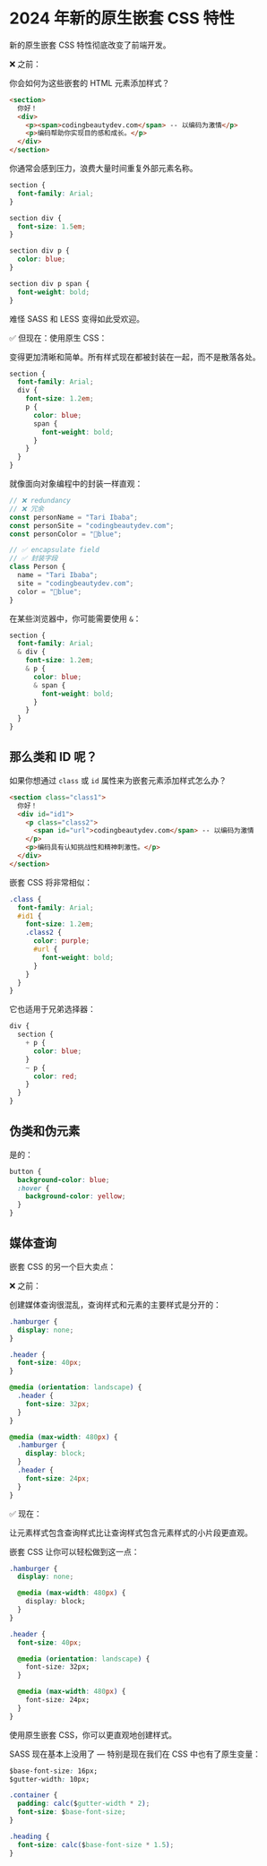 # 2024 年新的原生嵌套 CSS 特性

新的原生嵌套 CSS 特性彻底改变了前端开发。

❌ 之前：

你会如何为这些嵌套的 HTML 元素添加样式？

```html
<section>
  你好！
  <div>
    <p><span>codingbeautydev.com</span> -- 以编码为激情</p>
    <p>编码帮助你实现目的感和成长。</p>
  </div>
</section>
```

你通常会感到压力，浪费大量时间重复外部元素名称。

```css
section {
  font-family: Arial;
}

section div {
  font-size: 1.5em;
}

section div p {
  color: blue;
}

section div p span {
  font-weight: bold;
}
```

难怪 SASS 和 LESS 变得如此受欢迎。

✅ 但现在：使用原生 CSS：

变得更加清晰和简单。所有样式现在都被封装在一起，而不是散落各处。

```css
section {
  font-family: Arial;
  div {
    font-size: 1.2em;
    p {
      color: blue;
      span {
        font-weight: bold;
      }
    }
  }
}
```

就像面向对象编程中的封装一样直观：

```js
// ❌ redundancy
// ❌ 冗余
const personName = "Tari Ibaba";
const personSite = "codingbeautydev.com";
const personColor = "🔵blue";

// ✅ encapsulate field
// ✅ 封装字段
class Person {
  name = "Tari Ibaba";
  site = "codingbeautydev.com";
  color = "🔵blue";
}
```

在某些浏览器中，你可能需要使用 `&`：

```css
section {
  font-family: Arial;
  & div {
    font-size: 1.2em;
    & p {
      color: blue;
      & span {
        font-weight: bold;
      }
    }
  }
}
```

## 那么类和 ID 呢？

如果你想通过 `class` 或 `id` 属性来为嵌套元素添加样式怎么办？

```html
<section class="class1">
  你好！
  <div id="id1">
    <p class="class2">
      <span id="url">codingbeautydev.com</span> -- 以编码为激情
    </p>
    <p>编码具有认知挑战性和精神刺激性。</p>
  </div>
</section>
```

嵌套 CSS 将非常相似：

```css
.class {
  font-family: Arial;
  #id1 {
    font-size: 1.2em;
    .class2 {
      color: purple;
      #url {
        font-weight: bold;
      }
    }
  }
}
```

它也适用于兄弟选择器：

```css
div {
  section {
    + p {
      color: blue;
    }
    ~ p {
      color: red;
    }
  }
}
```

## 伪类和伪元素

是的：

```css
button {
  background-color: blue;
  :hover {
    background-color: yellow;
  }
}
```

## 媒体查询

嵌套 CSS 的另一个巨大卖点：

❌ 之前：

创建媒体查询很混乱，查询样式和元素的主要样式是分开的：

```css
.hamburger {
  display: none;
}

.header {
  font-size: 40px;
}

@media (orientation: landscape) {
  .header {
    font-size: 32px;
  }
}

@media (max-width: 480px) {
  .hamburger {
    display: block;
  }
  .header {
    font-size: 24px;
  }
}
```

✅ 现在：

让元素样式包含查询样式比让查询样式包含元素样式的小片段更直观。

嵌套 CSS 让你可以轻松做到这一点：

```css
.hamburger {
  display: none;

  @media (max-width: 480px) {
    display: block;
  }
}

.header {
  font-size: 40px;

  @media (orientation: landscape) {
    font-size: 32px;
  }

  @media (max-width: 480px) {
    font-size: 24px;
  }
}
```

使用原生嵌套 CSS，你可以更直观地创建样式。

SASS 现在基本上没用了 — 特别是现在我们在 CSS 中也有了原生变量：

```css
$base-font-size: 16px;
$gutter-width: 10px;

.container {
  padding: calc($gutter-width * 2);
  font-size: $base-font-size;
}

.heading {
  font-size: calc($base-font-size * 1.5);
}
```
